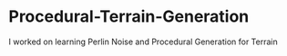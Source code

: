 # Procedural-Terrain-Generation
 I worked on learning Perlin Noise and Procedural Generation for Terrain
